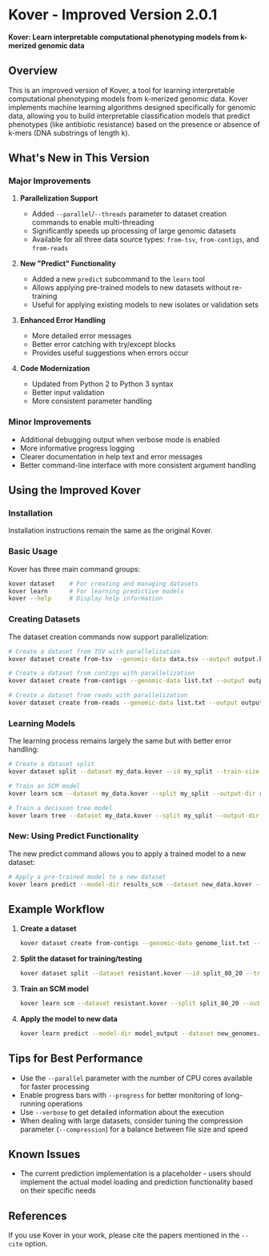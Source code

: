 # Kover - Improved Version 2.0.1

**Kover: Learn interpretable computational phenotyping models from k-merized genomic data**

## Overview

This is an improved version of Kover, a tool for learning interpretable computational phenotyping models from k-merized genomic data. Kover implements machine learning algorithms designed specifically for genomic data, allowing you to build interpretable classification models that predict phenotypes (like antibiotic resistance) based on the presence or absence of k-mers (DNA substrings of length k).

## What's New in This Version

### Major Improvements

1. **Parallelization Support**
   - Added `--parallel`/`--threads` parameter to dataset creation commands to enable multi-threading
   - Significantly speeds up processing of large genomic datasets
   - Available for all three data source types: `from-tsv`, `from-contigs`, and `from-reads`

2. **New "Predict" Functionality**
   - Added a new `predict` subcommand to the `learn` tool
   - Allows applying pre-trained models to new datasets without re-training
   - Useful for applying existing models to new isolates or validation sets

3. **Enhanced Error Handling**
   - More detailed error messages
   - Better error catching with try/except blocks
   - Provides useful suggestions when errors occur

4. **Code Modernization**
   - Updated from Python 2 to Python 3 syntax
   - Better input validation
   - More consistent parameter handling

### Minor Improvements

- Additional debugging output when verbose mode is enabled
- More informative progress logging
- Clearer documentation in help text and error messages
- Better command-line interface with more consistent argument handling

## Using the Improved Kover

### Installation

Installation instructions remain the same as the original Kover.

### Basic Usage

Kover has three main command groups:

```bash
kover dataset    # For creating and managing datasets
kover learn      # For learning predictive models
kover --help     # Display help information
```

### Creating Datasets

The dataset creation commands now support parallelization:

```bash
# Create a dataset from TSV with parallelization
kover dataset create from-tsv --genomic-data data.tsv --output output.kover --parallel 4 --progress

# Create a dataset from contigs with parallelization
kover dataset create from-contigs --genomic-data list.txt --output output.kover --kmer-size 31 --parallel 4 --progress

# Create a dataset from reads with parallelization
kover dataset create from-reads --genomic-data list.txt --output output.kover --kmer-size 31 --parallel 4 --progress
```

### Learning Models

The learning process remains largely the same but with better error handling:

```bash
# Create a dataset split
kover dataset split --dataset my_data.kover --id my_split --train-size 0.8 --folds 5

# Train an SCM model
kover learn scm --dataset my_data.kover --split my_split --output-dir results_scm

# Train a decision tree model
kover learn tree --dataset my_data.kover --split my_split --output-dir results_tree
```

### New: Using Predict Functionality

The new predict command allows you to apply a trained model to a new dataset:

```bash
# Apply a pre-trained model to a new dataset
kover learn predict --model-dir results_scm --dataset new_data.kover --split test_split --output-file predictions.tsv
```

## Example Workflow

1. **Create a dataset**
   ```bash
   kover dataset create from-contigs --genomic-data genome_list.txt --phenotype-description "Antibiotic resistance" --phenotype-metadata metadata.txt --output resistant.kover --parallel 8 --progress
   ```

2. **Split the dataset for training/testing**
   ```bash
   kover dataset split --dataset resistant.kover --id split_80_20 --train-size 0.8 --folds 5
   ```

3. **Train an SCM model**
   ```bash
   kover learn scm --dataset resistant.kover --split split_80_20 --output-dir model_output
   ```

4. **Apply the model to new data**
   ```bash
   kover learn predict --model-dir model_output --dataset new_genomes.kover --split test --output-file predictions.tsv
   ```

## Tips for Best Performance

- Use the `--parallel` parameter with the number of CPU cores available for faster processing
- Enable progress bars with `--progress` for better monitoring of long-running operations
- Use `--verbose` to get detailed information about the execution
- When dealing with large datasets, consider tuning the compression parameter (`--compression`) for a balance between file size and speed

## Known Issues

- The current prediction implementation is a placeholder - users should implement the actual model loading and prediction functionality based on their specific needs

## References

If you use Kover in your work, please cite the papers mentioned in the `--cite` option.
